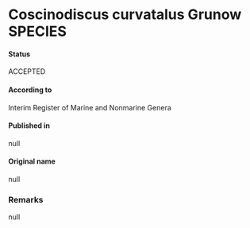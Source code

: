 Coscinodiscus curvatalus Grunow SPECIES
=======

#### Status
ACCEPTED

#### According to
Interim Register of Marine and Nonmarine Genera

#### Published in
null

#### Original name
null

### Remarks
null